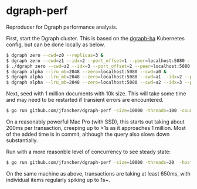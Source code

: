 # dgraph-perf

Reproducer for Dgraph performance analysis.

First, start the Dgraph cluster. This is based on the [dgraph-ha] Kubernetes
config, but can be done locally as below.


```bash
$ dgraph zero --cwd=z0 --replicas=3 &
$ dgraph zero --cwd=z1 --idx=2 --port_offset=1 --peer=localhost:5080 --replicas=3 &
$ ./dgraph zero --cwd=z2 --idx=3 --port_offset=2 --peer=localhost:5080 --replicas=3 &
$ dgraph alpha --lru_mb=2048 --zero=localhost:5080 --cwd=a0 &
$ dgraph alpha --lru_mb=2048 --zero=localhost:5080 --cwd=a1 --idx=2 --port_offset=1 &
$ dgraph alpha --lru_mb=2048 --zero=localhost:5080 --cwd=a2 --idx=3 --port_offset=2 &
```

Next, seed with 1 million documents with 10k size. This will take some time and
may need to be restarted if transient errors are encountered.

```bash
$ go run github.com/jfancher/dgraph-perf -size=10000 -threads=100 -count=1000000 -hosts=localhost:9080,localhost:9081,localhost:9082
```

On a reasonably powerful Mac Pro (with SSD), this starts out taking about 200ms
per transaction, creeping up to >1s as it approaches 1 million. Most of the
added time is in commit, although the query also slows down substantially.

Run with a more reasonble level of concurrency to see steady state:
```bash
$ go run github.com/jfancher/dgraph-perf -size=10000 -threads=20  -hosts=localhost:9080,localhost:9081,localhost:9082
```
On the same machine as above, transactions are taking at least 650ms, with
individual items regularly spiking up to 1s+.

[dgraph-ha]: https://github.com/dgraph-io/dgraph/blob/v1.1.0/contrib/config/kubernetes/dgraph-ha/dgraph-ha.yaml
